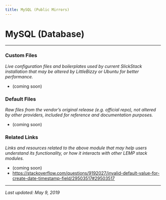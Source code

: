 ```yaml
---
title: MySQL (Public Mirrors)
---
```


# MySQL (Database)

----

### Custom Files

*Live configuration files and boilerplates used by current SlickStack installation that may be altered by LittleBizzy or Ubuntu for better performance.*

* (coming soon)

### Default Files

*Raw files from the vendor’s original release (e.g. official repo), not altered by other providers, included for reference and documentation purposes.*

* (coming soon)

### Related Links

*Links and resources related to the above module that may help users understand its functionality, or how it interacts with other LEMP stack modules.*

* (coming soon)
* https://stackoverflow.com/questions/9192027/invalid-default-value-for-create-date-timestamp-field/29503517#29503517

----

*Last updated: May 9, 2019*
